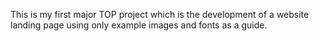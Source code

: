This is my first major TOP project which is the development of a website landing page using only example images and fonts as a guide. 
